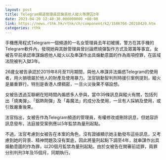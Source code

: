 ```yaml
---
layout: post
title: Telegram頻道管理員認煽惑他人縱火等罪囚3年
date: 2021-04-20 12:40:30.000000000 +08:00
link: https://news.rthk.hk/rthk/ch/component/k2/1586704-20210420.htm
categories: rthk
---
```


手機應用程式Telegram一個頻道的一名女管理員去年初被捕，警方在其手機的Telegram軟件內，發現她與其餘管理員曾討論燃燒彈製作方式及眾籌等事宜。女被告早前承認串謀煽惑他人縱火以及串謀作出具煽動意圖的作為兩項控罪，在區域法院被判入獄3年。

26歲女被告承認於2019年8月至11月期間，與他人串謀非法煽惑Telegram的使用者，用火損壞屬於他人的財產及使用暴力。法官姚勳智判刑時援引案例提到，縱火是嚴重罪行，特別是香港人煙稠密，一旦火災後果不堪設想。

女被告透過互聯網在短時間內煽惑多人參與，當中39條訊息與縱火有關，包括列出「燒夷彈」、「鋁熱劑彈」及「毒魔法」的成分及使用，一旦有人採納及使用，或引致嚴重後果。

法官指出，女被告作為Telegram頻道的管理員，有權修改或刪除訊息，但她容許訊息發布，法庭接受案例應以5年監禁為量刑起點。

不過，法官考慮到女被告在本案的角色，沒有證據顯示她主動發布這些訊息，又考慮到她的背景、精神問題及沒有案底，因此將量刑起點下調至4年，就串謀作出具煽動意圖的作為罪，以20個月監禁為量刑起點。由於女被告在開審前認罪，兩罪分別判刑3年及15個月，同期執行。
